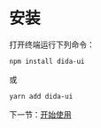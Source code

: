 # 安装

打开终端运行下列命令：

```bash
npm install dida-ui
```

或

```bash
yarn add dida-ui
```

下一节：[开始使用](#/doc/get-started)